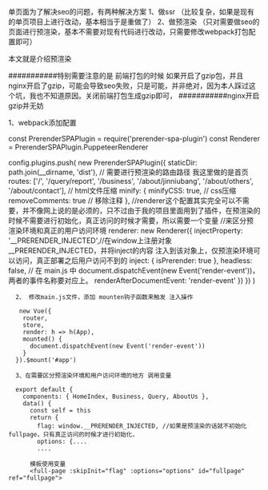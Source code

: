 单页面为了解决seo的问题，有两种解决方案
1、做ssr （比较复杂，如果是现有的单页项目上进行改动，基本相当于是重做了）
2、做预渲染 （只对需要做seo的页面进行预渲染，基本不需要对现有代码进行改动，只需要修改webpack打包配置即可）

本文就是介绍预渲染

###########特别需要注意的是 前端打包的时候 如果开启了gzip包，并且nginx开启了gzip，可能会导致seo失败，只是可能，并非绝对，因为本人踩过这个坑，我也不知道原因。关闭前端打包生成gzip即可，
###########nginx开启gzip并无妨

1、webpack添加配置

const PrerenderSPAPlugin = require('prerender-spa-plugin')
const Renderer = PrerenderSPAPlugin.PuppeteerRenderer

config.plugins.push(
        new PrerenderSPAPlugin({
          staticDir: path.join(__dirname, 'dist'),
          // 需要进行预渲染的路由路径 我这里做的是首页
          routes: ['/', '/query/report', '/business', '/about/jinniubang', '/about/others', '/about/contact'],
          // html文件压缩
          minify: {
            minifyCSS: true, // css压缩
            removeComments: true // 移除注释
          },
          //renderer这个配置其实完全可以不需要，并不像网上说的是必须的，只不过由于我的项目里面用到了插件，在预渲染的时候不需要进行初始化，真正访问的时候才需要，所以需要一个变量
          //来区分预渲染环境和真正的用户访问环境
          renderer: new Renderer({
            injectProperty: '__PRERENDER_INJECTED',//在window上注册对象__PRERENDER_INJECTED，并将inject的内容 注入到该对象上，仅预渲染环境可以访问，真正部署之后用户访问不到的
            inject: {
              isPrerender: true
            },
            headless: false,
            // 在 main.js 中 document.dispatchEvent(new Event('render-event'))，两者的事件名称要对应上。
            renderAfterDocumentEvent: 'render-event'
          })
        })
      )
      
      
      2、 修改main.js文件，添加 mounten钩子函数来触发 注入操作
      
       new Vue({
        router,
        store,
        render: h => h(App),
        mounted() {
          document.dispatchEvent(new Event('render-event'))
        }
      }).$mount('#app')
      
      3、在需要区分预渲染环境和用户访问环境的地方 调用变量
      
      export default {
        components: { HomeIndex, Business, Query, AboutUs },
        data() {
          const self = this
          return {
            flag: window.__PRERENDER_INJECTED, //如果是预渲染的话就不初始化fullpage，只有真正访问的时候才进行初始化，
            options: {....
            ....
      
          模板使用变量
          <full-page :skipInit="flag" :options="options" id="fullpage" ref="fullpage">
      
      
      
      
      
      
      
